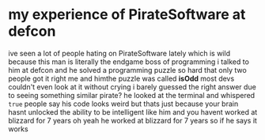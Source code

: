 # my experience of PirateSoftware at defcon

ive seen a lot of people hating on PirateSoftware lately which is wild because this man is literally the endgame boss of programming i talked to him at defcon and he solved a programming puzzle so hard that only two people got it right me and himthe puzzle was called **isOdd** most devs couldn't even look at it without crying i barely guessed the right answer due to seeing something similar pirate? he looked at the terminal and whispered `true` people say his code looks weird but thats just because your brain hasnt unlocked the ability to be intelligent like him and you havent worked at blizzard for 7 years oh yeah  he worked at blizzard for 7 years so if he says it works
